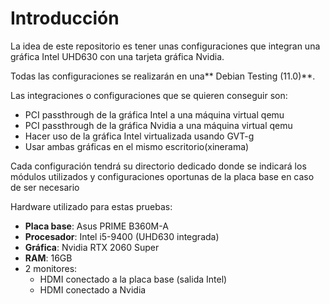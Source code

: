 # Introducción

La idea de este repositorio es tener unas configuraciones que integran una gráfica 
Intel UHD630 con una tarjeta gráfica Nvidia.

Todas las configuraciones se realizarán en una** Debian Testing (11.0)**.

Las integraciones o configuraciones que se quieren conseguir son:
 - PCI passthrough de la gráfica Intel a una máquina virtual qemu
 - PCI passthrough de la gráfica Nvidia a una máquina virtual qemu
 - Hacer uso de la gráfica Intel virtualizada usando GVT-g
 - Usar ambas gráficas en el mismo escritorio(xinerama)

Cada configuración tendrá su directorio dedicado donde se indicará los módulos utilizados
y configuraciones oportunas de la placa base en caso de ser necesario


Hardware utilizado para estas pruebas:
 - **Placa base**: Asus PRIME B360M-A
 - **Procesador**: Intel i5-9400 (UHD630 integrada)
 - **Gráfica**: Nvidia RTX 2060 Super
 - **RAM**: 16GB
 - 2 monitores:
   - HDMI conectado a la placa base (salida Intel)
   - HDMI conectado a Nvidia
